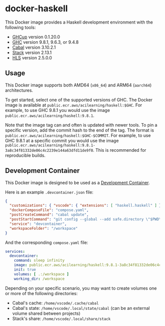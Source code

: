 # docker-haskell

This Docker image provides a Haskell development environment with the following tools:

- [GHCup](https://www.haskell.org/ghcup/) version 0.1.20.0
- [GHC](https://www.haskell.org/ghc/) version 9.8.1, 9.6.3, or 9.4.8
- [Cabal](https://www.haskell.org/cabal/) version 3.10.2.1
- [Stack](https://docs.haskellstack.org/en/stable/) version 2.13.1
- [HLS](https://haskell-language-server.readthedocs.io/en/latest/) version 2.5.0.0

## Usage

This Docker image supports both AMD64 (`x86_64`) and ARM64 (`aarch64`) architectures.

To get started, select one of the supported versions of GHC.
The Docker image is available at `public.ecr.aws/acilearning/haskell:$GHC`.
For example, to use GHC 9.8.1 you would use the image `public.ecr.aws/acilearning/haskell:9.8.1`.

Note that the image tag can and often is updated with newer tools.
To pin a specific version, add the commit hash to the end of the tag.
The format is `public.ecr.aws/acilearning/haskell:$GHC-$COMMIT`.
For example, to use GHC 9.8.1 at a specific commit you would use the image `public.ecr.aws/acilearning/haskell:9.8.1-3a8c34f81332de06c4c2239e144a63dfd11de9f0`.
This is recommended for reproducible builds.

## Development Container

This Docker image is designed to be used as a [Development Container](https://containers.dev/).

Here is an example `.devcontainer.json` file:

``` json
{
  "customizations": { "vscode": { "extensions": [ "haskell.haskell" ] } },
  "dockerComposeFile": "compose.yaml",
  "postCreateCommand": "cabal update",
  "postStartCommand": "git config --global --add safe.directory \"$PWD\"",
  "service": "devcontainer",
  "workspaceFolder": "/workspace"
}
```

And the corresponding `compose.yaml` file:

``` yaml
services:
  devcontainer:
    command: sleep infinity
    image: public.ecr.aws/acilearning/haskell:9.8.1-3a8c34f81332de06c4c2239e144a63dfd11de9f0
    init: true
    volumes: [ .:/workspace ]
    working_dir: /workspace
```

Depending on your specific scenario, you may want to create volumes one or more of the following directories:

- Cabal's cache: `/home/vscode/.cache/cabal`
- Cabal's state: `/home/vscode/.local/state/cabal` (can be an external volume shared between projects)
- Stack's share: `/home/vscode/.local/share/stack`

